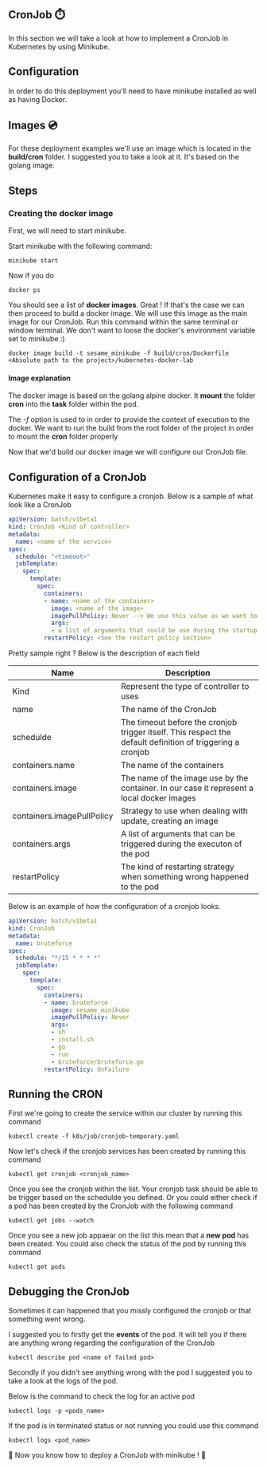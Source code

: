 ## CronJob ⏱️

In this section we will take a look at how to implement a CronJob in Kubernetes by using Minikube.

## Configuration

In order to do this deployment you'll need to have minikube installed as well as having Docker.

## Images 💿

For these deployment examples we'll use an image which is located in the **build/cron** folder. I suggested you to take a look at it. It's based on the golang image.

## Steps

### Creating the docker image

First, we will need to start minikube.

Start minikube with the following command:

```shell
minikube start
```

Now if you do 
```shell
docker ps
```

You should see a list of **docker images**. Great !
If that's the case we can then proceed to build a docker image. We will use this image as the main image for our CronJob. Run this command within the same terminal or window terminal. We don't want to loose the docker's environment variable set to minikube :)

```shell
docker image build -t sesame_minikube -f build/cron/Dockerfile <Absolute path to the project>/kubernetes-docker-lab
```

#### Image explanation

The docker image is based on the golang alpine docker. It **mount** the folder **cron** into the **task** folder within the pod.

The *-f* option is used to in order to provide the context of execution to the docker. We want to run the build from the root folder of the project in order to mount the **cron** folder properly

Now that we'd build our docker image we will configure our CronJob file.

## Configuration of a CronJob

Kubernetes make it easy to configure a cronjob. Below is a sample of what look like a CronJob

```yml
apiVersion: batch/v1beta1
kind: CronJob <Kind of controller>
metadata:
  name: <name of the service>
spec:
  schedule: "<timeout>"
  jobTemplate:
    spec:
      template:
        spec:
          containers:
          - name: <name of the container>
            image: <name of the image>
            imagePullPolicy: Never --> We use this value as we want to use a local image
            args:
            - a list of arguments that could be use during the startup of the pod
          restartPolicy: <See the restart policy section>

```

Pretty sample right ? Below is the description of each field

| Name                       | Description                                                                                                |
|----------------------------|------------------------------------------------------------------------------------------------------------|
| Kind                       | Represent the type of controller to uses                                                                   |
| name                       | The name of the CronJob                                                                                    |
| schedulde                  | The timeout before the cronjob trigger itself. This respect the default definition of triggering a cronjob |
| containers.name            | The name of the containers                                                                                 |
| containers.image           | The name of the image use by the container. In our case it represent a local docker images                 |
| containers.imagePullPolicy | Strategy to use when dealing with update, creating an image                                                |
| containers.args            | A list of arguments that can be triggered during the executon of the pod                                   |
| restartPolicy              | The kind of restarting strategy when something wrong happened to the pod                                   |

Below is an example of how the configuration of a cronjob looks.

```yml
apiVersion: batch/v1beta1
kind: CronJob
metadata:
  name: bruteforce
spec:
  schedule: "*/15 * * * *"
  jobTemplate:
    spec:
      template:
        spec:
          containers:
          - name: bruteforce
            image: sesame_minikube
            imagePullPolicy: Never
            args:
            - sh
            - install.sh
            - go
            - run
            - bruteforce/bruteforce.go
          restartPolicy: OnFailure

```

## Running the CRON

First we're going to create the service within our cluster by running this command

```shell
kubectl create -f k8s/job/cronjob-temporary.yaml
```

Now let's check if the cronjob services has been created by running this command

```shell
kubectl get cronjob <cronjob_name>
```

Once you see the cronjob within the list. Your cronjob task should be able to be trigger based on the schedulde you defined. Or you could either check if a pod has been created by the CronJob with the following command

```shell
kubectl get jobs --watch
```

Once you see a new job appaear on the list this mean that a **new pod** has been created. You could also check the status of the pod by running this command

```shell
kubectl get pods
```

## Debugging the CronJob

Sometimes it can happened that you missly configured the cronjob or that something went wrong.

I suggested you to firstly get the **events** of the pod. It will tell you if there are anything wrong regarding the configuration of the CronJob

```shell
kubectl describe pod <name of failed pod>
```

Secondly if you didn't see anything wrong with the pod I suggested you to take a look at the logs of the pod.

Below is the command to check the log for an active pod

```shell
kubectl logs -p <pods_name>
```

If the pod is in terminated status or not running you could use this command

```shell
kubectl logs <pod_name>
```

🎉 Now you know how to deploy a CronJob with minikube ! 🎉
